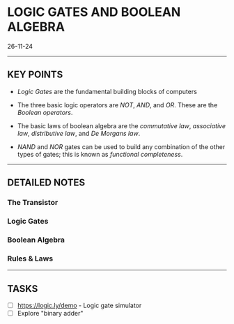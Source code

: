 # LOGIC GATES AND BOOLEAN ALGEBRA
26-11-24

---
## KEY POINTS

- *Logic Gates* are the fundamental building blocks of computers

- The three basic logic operators are *NOT*, *AND*, and *OR*. These are the *Boolean operators*.

- The basic laws of boolean algebra are the *commutative law*, *associative law*, *distributive law*, and *De Morgans law*.

- *NAND* and *NOR* gates can be used to build any combination of the other types of gates; this is known as *functional completeness*. 

---
## DETAILED NOTES

### The Transistor

### Logic Gates

### Boolean Algebra

### Rules & Laws

---
## TASKS
- [ ] https://logic.ly/demo - Logic gate simulator
- [ ] Explore "binary adder"
